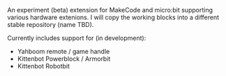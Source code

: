 An experiment (beta) extension for MakeCode and micro:bit supporting various hardware extenions.
I will copy the working blocks into a different stable repository (name TBD).

Currently includes support for (in development):

* Yahboom remote / game handle
* Kittenbot Powerblock / Armorbit
* Kittenbot Robotbit
